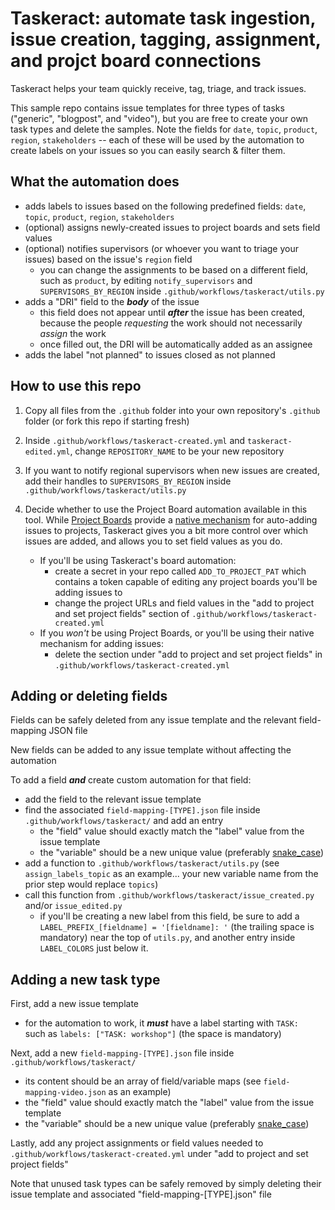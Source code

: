 # Taskeract: automate task ingestion, issue creation, tagging, assignment, and projct board connections

Taskeract helps your team quickly receive, tag, triage, and track issues.

This sample repo contains issue templates for three types of tasks ("generic", "blogpost", and "video"), but you are free to create your own task types and delete the samples. Note the fields for `date`, `topic`, `product`, `region`, `stakeholders` -- each of these will be used by the automation to create labels on your issues so you can easily search & filter them.

## What the automation does

- adds labels to issues based on the following predefined fields: `date`, `topic`, `product`, `region`, `stakeholders`
- (optional) assigns newly-created issues to project boards and sets field values
- (optional) notifies supervisors (or whoever you want to triage your issues) based on the issue's `region` field
  - you can change the assignments to be based on a different field, such as `product`, by editing `notify_supervisors` and `SUPERVISORS_BY_REGION` inside `.github/workflows/taskeract/utils.py`
- adds a "DRI" field to the **_body_** of the issue
  - this field does not appear until **_after_** the issue has been created, because the people _requesting_ the work should not necessarily _assign_ the work
  - once filled out, the DRI will be automatically added as an assignee
- adds the label "not planned" to issues closed as not planned

## How to use this repo

1. Copy all files from the `.github` folder into your own repository's `.github` folder (or fork this repo if starting fresh)

2. Inside `.github/workflows/taskeract-created.yml` and `taskeract-edited.yml`, change `REPOSITORY_NAME` to be your new repository

3. If you want to notify regional supervisors when new issues are created, add their handles to `SUPERVISORS_BY_REGION` inside `.github/workflows/taskeract/utils.py`

4. Decide whether to use the Project Board automation available in this tool. While [Project Boards](https://docs.github.com/en/issues/planning-and-tracking-with-projects) provide a [native mechanism](https://docs.github.com/en/issues/planning-and-tracking-with-projects/automating-your-project/adding-items-automatically) for auto-adding issues to projects, Taskeract gives you a bit more control over which issues are added, and allows you to set field values as you do.
    - If you'll be using Taskeract's board automation:
      - create a secret in your repo called `ADD_TO_PROJECT_PAT` which contains a token capable of editing any project boards you'll be adding issues to
      - change the project URLs and field values in the "add to project and set project fields" section of `.github/workflows/taskeract-created.yml`
    - If you _won't_ be using Project Boards, or you'll be using their native mechanism for adding issues:
      - delete the section under "add to project and set project fields" in `.github/workflows/taskeract-created.yml`

## Adding or deleting fields

Fields can be safely deleted from any issue template and the relevant field-mapping JSON file

New fields can be added to any issue template without affecting the automation

To add a field **_and_** create custom automation for that field:

- add the field to the relevant issue template
- find the associated `field-mapping-[TYPE].json` file inside `.github/workflows/taskeract/` and add an entry
  - the "field" value should exactly match the "label" value from the issue template
  - the "variable" should be a new unique value (preferably [snake_case](https://en.wikipedia.org/wiki/Snake_case))
- add a function to `.github/workflows/taskeract/utils.py` (see `assign_labels_topic` as an example... your new variable name from the prior step would replace `topics`)
- call this function from `.github/workflows/taskeract/issue_created.py` and/or `issue_edited.py`
  - if you'll be creating a new label from this field, be sure to add a `LABEL_PREFIX_[fieldname] = '[fieldname]: '` (the trailing space is mandatory) near the top of `utils.py`, and another entry inside `LABEL_COLORS` just below it.

## Adding a new task type

First, add a new issue template

- for the automation to work, it **_must_** have a label starting with `TASK: ` such as `labels: ["TASK: workshop"]` (the space is mandatory)

Next, add a new `field-mapping-[TYPE].json` file inside `.github/workflows/taskeract/`

- its content should be an array of field/variable maps (see `field-mapping-video.json` as an example)
- the "field" value should exactly match the "label" value from the issue template
- the "variable" should be a new unique value (preferably [snake_case](https://en.wikipedia.org/wiki/Snake_case))

Lastly, add any project assignments or field values needed to `.github/workflows/taskeract-created.yml` under "add to project and set project fields"

Note that unused task types can be safely removed by simply deleting their issue template and associated "field-mapping-[TYPE].json" file
